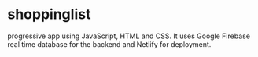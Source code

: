 # shoppinglist
progressive app using JavaScript, HTML and CSS. It uses Google Firebase real time database for the backend and Netlify for deployment.
